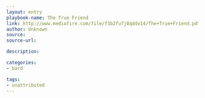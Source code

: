 ```yaml
---
layout: entry
playbook-name: The True Friend
link: http://www.mediafire.com/file/f3b2fufj8qddx14/The+True+Friend.pdf
author: Unknown
source:
source-url:

description:

categories:
- bard

tags:
- unattributed
---
```


